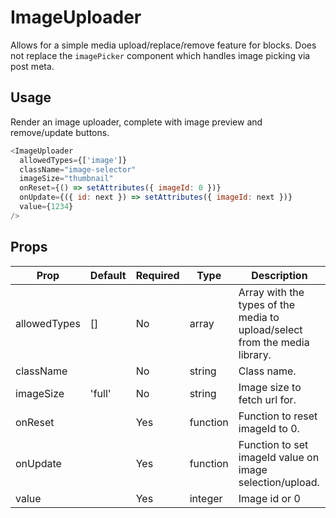 # ImageUploader
Allows for a simple media upload/replace/remove feature for blocks. Does not replace the `imagePicker` component which handles image picking via post meta.

## Usage
Render an image uploader, complete with image preview and remove/update buttons.
``` js
<ImageUploader
  allowedTypes={['image']}
  className="image-selector"
  imageSize="thumbnail"
  onReset={() => setAttributes({ imageId: 0 })}
  onUpdate={({ id: next }) => setAttributes({ imageId: next })}
  value={1234}
/>
```

## Props
| Prop         | Default | Required | Type     | Description                                                                |
|--------------|---------|----------|----------|----------------------------------------------------------------------------|
| allowedTypes | []      | No       | array    | Array with the types of the media to upload/select from the media library. |
| className    |         | No       | string   | Class name.                                                                |
| imageSize    | 'full'  | No       | string   | Image size to fetch url for.                                               |
| onReset      |         | Yes      | function | Function to reset imageId to 0.                                            |
| onUpdate     |         | Yes      | function | Function to set imageId value on image selection/upload.                   |
| value        |         | Yes      | integer  | Image id or 0                                                              |
